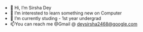 - 👋 Hi, I’m Sirsha Dey
- 👀 I’m interested to learn something new on Computer
- 🌱 I’m currently studing - 1st year undergrad
- 📫You can reach me @Gmail @ deysirsha2468@google.com

<!---
Sirsha2468/Sirsha2468 is a ✨ special ✨ repository because its `README.md` (this file) appears on your GitHub profile.
You can click the Preview link to take a look at your changes.
--->
